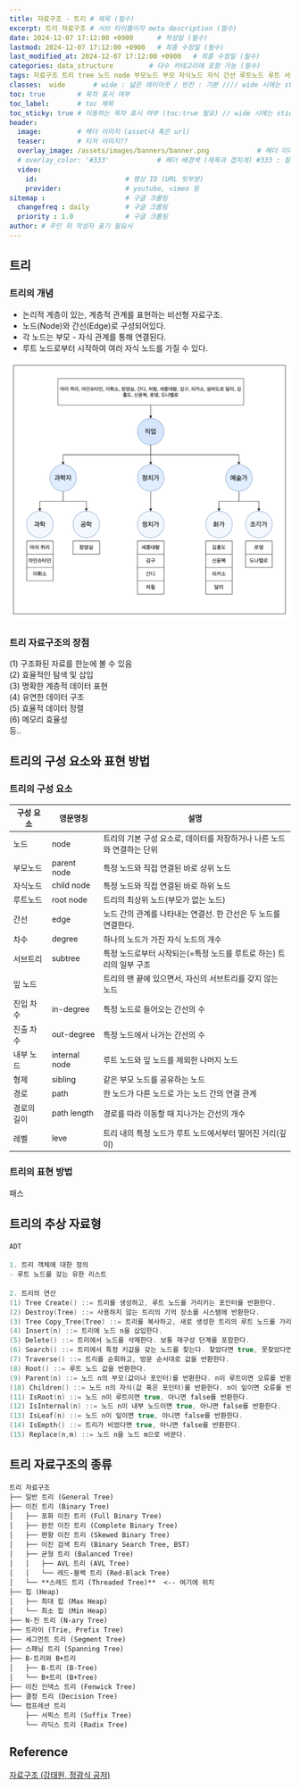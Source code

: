 ```yaml
---
title: 자료구조 - 트리 # 제목 (필수)
excerpt: 트리 자료구조 # 서브 타이틀이자 meta description (필수)
date: 2024-12-07 17:12:00 +0900      # 작성일 (필수)
lastmod: 2024-12-07 17:12:00 +0900   # 최종 수정일 (필수)
last_modified_at: 2024-12-07 17:12:00 +0900   # 최종 수정일 (필수)
categories: data_structure         # 다수 카테고리에 포함 가능 (필수)
tags: 자료구조 트리 tree 노드 node 부모노드 부모 자식노드 자식 간선 루트노드 루트 서브트리 서브 잎 잎노드 진입 차수 진출 진입차수 진출차수                     # 태그 복수개 가능 (필수)
classes:  wide       # wide : 넓은 레이아웃 / 빈칸 : 기본 //// wide 시에는 sticky toc 불가
toc: true        # 목차 표시 여부
toc_label:       # toc 제목
toc_sticky: true # 이동하는 목차 표시 여부 (toc:true 필요) // wide 시에는 sticky toc 불가
header: 
  image:         # 헤더 이미지 (asset내 혹은 url)
  teaser:        # 티저 이미지??
  overlay_image: /assets/images/banners/banner.png            # 헤더 이미지 (제목과 겹치게)
  # overlay_color: '#333'            # 헤더 배경색 (제목과 겹치게) #333 : 짙은 회색 (필수)
  video:
    id:                      # 영상 ID (URL 뒷부분)
    provider:                # youtube, vimeo 등
sitemap :                    # 구글 크롤링
  changefreq : daily         # 구글 크롤링
  priority : 1.0             # 구글 크롤링
author: # 주인 외 작성자 표기 필요시
---
```

<!--postNo: 20241207_005-->


## 트리  

### 트리의 개념  

- 논리적 계층이 있는, 계층적 관계를 표현하는 비선형 자료구조.  
- 노드(Node)와 간선(Edge)로 구성되어있다.  
- 각 노드는 부모 - 자식 관계를 통해 연결된다.  
- 루트 노드로부터 시작하여 여러 자식 노드를 가질 수 있다.  

![](/assets/images/20241207_005_001.png)  

### 트리 자료구조의 장점  

(1) 구조화된 자료를 한눈에 볼 수 있음  
(2) 효율적인 탐색 및 삽입  
(3) 명확한 계층적 데이터 표현  
(4) 유연한 데이터 구조  
(5) 효율적 데이터 정렬  
(6) 메모리 효율성  
등..  


## 트리의 구성 요소와 표현 방법  

### 트리의 구성 요소  

|구성 요소|영문명칭|설명|
|---|---|---|
|노드|node|트리의 기본 구성 요소로, 데이터를 저장하거나 나른 노드와 연결하는 단위|
|부모노드|parent node|특정 노드와 직접 연결된 바로 상위 노드|
|자식노드|child node|특정 노드와 직접 연결된 바로 하위 노드|
|루트노드|root node|트리의 최상위 노드(부모가 없는 노드)|
|간선|edge|노드 간의 관계를 나타내는 연결선. 한 간선은 두 노드를 연결한다.|
|차수|degree|하나의 노드가 가진 자식 노드의 개수|
|서브트리|subtree|특정 노드로부터 시작되는(=특정 노드를 루트로 하는) 트리의 일부 구조|
|잎 노드||트리의 맨 끝에 있으면서, 자신의 서브트리를 갖지 않는 노드|
|진입 차수|in-degree|특정 노드로 들어오는 간선의 수|
|진출 차수|out-degree|특정 노드에서 나가는 간선의 수|
|내부 노드|internal node|루트 노드와 잎 노드를 제외한 나머지 노드|
|형제|sibling|같은 부모 노드를 공유하는 노드|
|경로|path|한 노드가 다른 노드로 가는 노드 간의 연결 관계|
|경로의 길이|path length|경로를 따라 이동할 때 지나가는 간선의 개수|
|레벨|leve|트리 내의 특정 노드가 루트 노드에서부터 떨어진 거리(깊이)|


### 트리의 표현 방법  

패스


## 트리의 추상 자료형  

```c
ADT

1. 트리 객체에 대한 정의
- 루트 노드를 갖는 유한 리스트  

2. 트리의 연산  
(1) Tree Create() ::= 트리를 생성하고, 루트 노드를 가리키는 포인터를 반환한다.
(2) Destroy(Tree) ::= 사용하지 않는 트리의 기억 장소를 시스템에 반환한다.
(3) Tree Copy_Tree(Tree) ::= 트리를 복사하고, 새로 생성한 트리의 루트 노드를 가리키는 포인터를 반환한다.
(4) Insert(n) ::= 트리에 노드 n을 삽입한다.
(5) Delete() ::= 트리에서 노드를 삭제한다. 보통 재구성 단계를 포함한다.
(6) Search() ::= 트리에서 특정 키값을 갖는 노드를 찾는다. 찾았다면 true, 못찾았다면 false를 반환한다.
(7) Traverse() ::= 트리를 순회하고, 방문 순서대로 값을 반환한다.
(8) Root() ::= 루트 노드 값을 반환한다.
(9) Parent(n) ::= 노드 n의 부모(값이나 포인터)를 반환한다. n이 루트이면 오류를 반환.
(10) Children() ::= 노드 n의 자식(값 혹은 포인터)를 반환한다. n이 잎이면 오류를 반환한다.
(11) IsRoot(n) ::= 노드 n이 루트이면 true, 아니면 false를 반환한다.
(12) IsInternal(n) ::= 노드 n이 내부 노드이면 true, 아니면 false를 반환한다.
(13) IsLeaf(n) ::= 노드 n이 잎이면 true, 아니면 false를 반환한다.
(14) IsEmpth() ::= 트리가 비었다면 true, 아니면 false를 반환한다.
(15) Replace(n,m) ::= 노드 n을 노드 m으로 바꾼다.
```


## 트리 자료구조의 종류  

```paintext
트리 자료구조
├── 일반 트리 (General Tree)
├── 이진 트리 (Binary Tree)
│   ├── 포화 이진 트리 (Full Binary Tree)
│   ├── 완전 이진 트리 (Complete Binary Tree)
│   ├── 편향 이진 트리 (Skewed Binary Tree)
│   ├── 이진 검색 트리 (Binary Search Tree, BST)
│   ├── 균형 트리 (Balanced Tree)
│   │   ├── AVL 트리 (AVL Tree)
│   │   └── 레드-블랙 트리 (Red-Black Tree)
│   └── **스레드 트리 (Threaded Tree)**  <-- 여기에 위치
├── 힙 (Heap)
│   ├── 최대 힙 (Max Heap)
│   └── 최소 힙 (Min Heap)
├── N-진 트리 (N-ary Tree)
├── 트라이 (Trie, Prefix Tree)
├── 세그먼트 트리 (Segment Tree)
├── 스패닝 트리 (Spanning Tree)
├── B-트리와 B+트리
│   ├── B-트리 (B-Tree)
│   └── B+트리 (B+Tree)
├── 이진 인덱스 트리 (Fenwick Tree)
├── 결정 트리 (Decision Tree)
└── 컴프레션 트리
    ├── 서픽스 트리 (Suffix Tree)
    └── 라딕스 트리 (Radix Tree)
```

## Reference  

[자료구조 (강태원, 정광식 공저)](https://search.shopping.naver.com/book/catalog/41474379633)  
